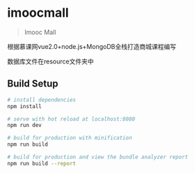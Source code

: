 # imoocmall

> Imooc Mall

根据慕课网vue2.0+node.js+MongoDB全栈打造商城课程编写

数据库文件在resource文件夹中
## Build Setup


``` bash
# install dependencies
npm install

# serve with hot reload at localhost:8080
npm run dev

# build for production with minification
npm run build

# build for production and view the bundle analyzer report
npm run build --report
```
